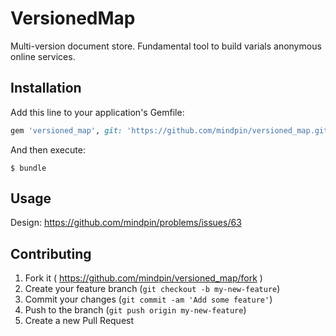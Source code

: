 # VersionedMap
Multi-version document store. Fundamental tool to build varials anonymous online services.

## Installation

Add this line to your application's Gemfile:

```ruby
gem 'versioned_map', git: 'https://github.com/mindpin/versioned_map.git'
```

And then execute:

    $ bundle


## Usage

Design: https://github.com/mindpin/problems/issues/63

## Contributing

1. Fork it ( https://github.com/mindpin/versioned_map/fork )
2. Create your feature branch (`git checkout -b my-new-feature`)
3. Commit your changes (`git commit -am 'Add some feature'`)
4. Push to the branch (`git push origin my-new-feature`)
5. Create a new Pull Request
